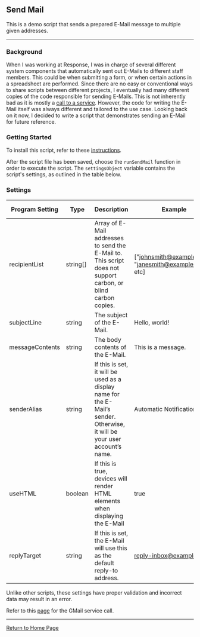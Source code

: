 ## Send Mail

This is a demo script that sends a prepared E-Mail message to multiple given addresses.

---

### Background

When I was working at Response, I was in charge of several different system components that automatically sent out E-Mails to different staff members. This could be when submitting a form, or when certain actions in a spreadsheet are performed. Since there are no easy or conventional ways to share scripts between different projects, I eventually had many different copies of the code responsible for sending E-Mails. This is not inherently bad as it is mostly a [call to a service](https://developers.google.com/apps-script/reference/gmail/gmail-app#sendemailrecipient,-subject,-body,-options). However, the code for writing the E-Mail itself was always different and tailored to the use case. Looking back on it now, I decided to write a script that demonstrates sending an E-Mail for future reference.


### Getting Started

To install this script, refer to these [instructions](../install.md#script).

After the script file has been saved, choose the `runSendMail` function in order to execute the script. The `settingsObject` variable contains the script's settings, as outlined in the table below.


### Settings

| Program Setting | Type | Description | Example | Service Argument | Required |
|---|---|---|---|---|---|
| recipientList | string[] | Array of E-Mail addresses to send the E-Mail to. This script does not support carbon, or blind carbon copies. | ["johnsmith@example.com", "janesmith@example.com", etc] | recipient | X |
| subjectLine | string | The subject of the E-Mail. | Hello, world! | subject | X |
| messageContents | string | The body contents of the E-Mail. | This is a message. | body | X |
| senderAlias | string | If this is set, it will be used as a display name for the E-Mail’s sender. Otherwise, it will be your user account’s name. | Automatic Notification | options.name |  |
| useHTML | boolean | If this is true, devices will render HTML elements when displaying the E-Mail | true | options.htmlBody |  |
| replyTarget | string | If this is set, the E-Mail will use this as the default reply-to address. | reply-inbox@example.com | options.replyTo |  |

Unlike other scripts, these settings have proper validation and incorrect data may result in an error.

Refer to this [page](https://developers.google.com/apps-script/reference/gmail/gmail-app#sendemailrecipient,-subject,-body,-options) for the GMail service call.

---

[Return to Home Page](../readme.md)
